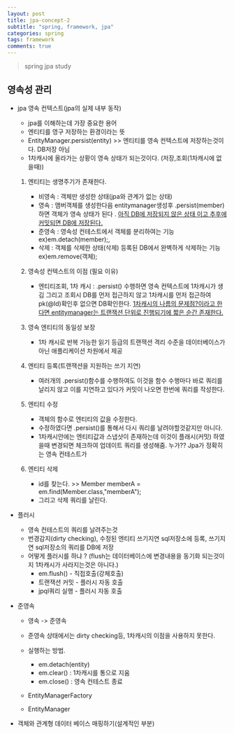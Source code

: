 ```yaml
---
layout: post
title: jpa-concept-2
subtitle: "spring, framework, jpa"
categories: spring
tags: framework
comments: true
---
```

> spring jpa study

## 영속성 관리 

 * jpa 영속 컨텍스트(jpa의 실제 내부 동작)
    - jpa를 이해하는데 가장 중요한 용어
    - 엔티티를 영구 저장하는 환경이라는 뜻
    - EntityManager.persist(entity) >> 엔티티를 영속 컨텍스트에 저장하는것이다. DB저장 아님
    - 1차캐시에 올라가는 상황이 영속 상태가 되는것이다. (저장,조회(1차캐시에 없을때))

    1. 엔티티는 생명주기가 존재한다. 
       -  비영속 : 객체만 생성한 상태(jpa와 관계가 없는 상태)
       -  영속 : 맴버객체를 생성한다음 entitymanager생성후 .persist(member) 하면 객체가 영속 상태가 된다 . <u> 아직 DB에 저장되지 않은 상태 이고 추후에 커밋되면 DB에 저장된다. </u>
       -  준영속 : 영속성 컨테스트에서 객체를 분리하여는 기능 ex)em.detach(member);, 
       -  삭제 : 객체를 삭제한 상태(삭제) 등록된 DB에서 완벽하게 삭제하는 기능 ex)em.remove(객체);


    2. 영속성 컨텍스트의 이점 (필요 이유)
       -  엔티티조회, 1차 캐시 : .persist() 수행하면 영속 컨텍스트에 1차캐시가 생김   그리고 조회시 DB를 먼저 접근하지 않고 1차캐시를 먼저 접근하여 pk(@Id)확인후 없으면 DB확인한다. <u>1차캐시의 나름의 문제점?이라고 한다면 entitymanager는 트랜잭션 단위로 진행되기에 짧은 순간 존재한다.</u> 

    3. 영속 엔티티의 동일성 보장
       - 1차 캐시로 반복 가능한 읽기 등급의 트랜잭션 격리 수준을 데이터베이스가 아닌 애플리케이션 차원에서 제공
  
    4. 엔티티 등록(트랜잭션을 지원하는 쓰기 지연)
       - 여러개의 .persist()함수를 수행하여도 이것을 함수 수행마다 바로 쿼리를 날리지 않고 이를 지연하고 있다가 커밋이 나오면 한번에 쿼리를 작성한다. 

    5. 엔티티 수정
       - 객체의 함수로 엔티티의 값을 수정한다.
       - 수정하였다면 .persist()를 통해서 다시 쿼리를 날려야할것같지만 아니다. 
       - 1차캐시안에는 엔티티값과 스냅샷이 존재하는데 이것이 플래시(커밋) 하였을때 변경되면 체크하여 업데이트 쿼리를 생성해줌. 누가?? Jpa가 정확히는 영속 컨테스트가 
    6. 엔티티 삭제
       - id를 찾는다. >> Member memberA = em.find(Member.class,"memberA"); 
       - 그리고 삭제 쿼리를 날린다. 



 * 플러시
   * 영속 컨테스트의 쿼리를 날려주는것
   * 번경감지(dirty checking), 수정된 엔티티 쓰기지연 sql저장소에 등록, 쓰기지연 sql저장소의 쿼리를 DB에 저장 
   * 어떻게 플러시를 하냐 ? (flush는 데이터베이스에 변경내용을 동기화 되는것이지 1차캐시가 사라지는것은 아니다.)
     * em.flush() - 직접호출(강체호출)
     * 트랜잭션 커밋 - 플러시 자동 호출
     * jpql쿼리 실행  - 플러시 자동 호출

 * 준영속
   * 영속 -> 준영속
   * 준영속 상태에서는 dirty checking등, 1차캐시의 이점을 사용하지 못한다. 
   * 실행하는 방법.
     * em.detach(entity)
     * em.clear() : 1차캐시를 통으로 지움
     * em.close() : 영속 컨테스트 종료


   * EntityManagerFactory
   * EntityManager

 * 객체와 관계형 데이터 베이스 매핑하기(설계적인 부분)